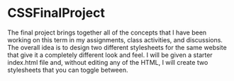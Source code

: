 # CSSFinalProject
The final project brings together all of the concepts that I have been working on this term in my assignments, class activities, and discussions. The overall idea is to design two different stylesheets for the same website that give it a completely different look and feel. I will be given a starter index.html file and, without editing any of the HTML, I will create two stylesheets that you can toggle between.
